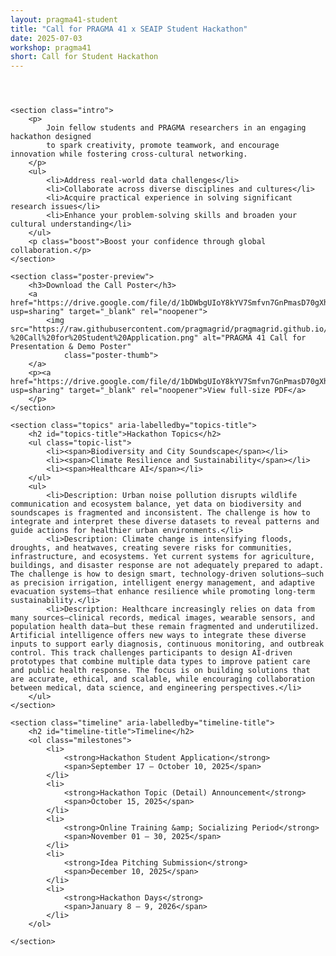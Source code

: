 ```yaml
---
layout: pragma41-student
title: "Call for PRAGMA 41 x SEAIP Student Hackathon"
date: 2025-07-03
workshop: pragma41
short: Call for Student Hackathon
---
```


<section class="hackathon" aria-labelledby="h-title">
    <header class="hero">
        <!--<h1 class="subtitle">Call for PRAGMA41 × SEAIP Student Hackathon</h1>-->
    </header>

    <section class="intro">
        <p>
            Join fellow students and PRAGMA researchers in an engaging hackathon designed
            to spark creativity, promote teamwork, and encourage innovation while fostering cross-cultural networking.
        </p>
        <ul>
            <li>Address real-world data challenges</li>
            <li>Collaborate across diverse disciplines and cultures</li>
            <li>Acquire practical experience in solving significant research issues</li>
            <li>Enhance your problem-solving skills and broaden your cultural understanding</li>
        </ul>
        <p class="boost">Boost your confidence through global collaboration.</p>
    </section>

    <section class="poster-preview">
        <h3>Download the Call Poster</h3>
        <a href="https://drive.google.com/file/d/1bDWbgUIoY8kYV7Smfvn7GnPmasD70gXh/view?usp=sharing" target="_blank" rel="noopener">
            <img src="https://raw.githubusercontent.com/pragmagrid/pragmagrid.github.io/refs/heads/master/images/pragma41/PRAGMA%2041%20x%20SEAIP%20Hackathon%20-%20Call%20for%20Student%20Application.png" alt="PRAGMA 41 Call for Presentation & Demo Poster"
                class="poster-thumb">
        </a>
        <p><a href="https://drive.google.com/file/d/1bDWbgUIoY8kYV7Smfvn7GnPmasD70gXh/view?usp=sharing" target="_blank" rel="noopener">View full-size PDF</a>
        </p>
    </section>

    <section class="topics" aria-labelledby="topics-title">
        <h2 id="topics-title">Hackathon Topics</h2>
        <ul class="topic-list">
            <li><span>Biodiversity and City Soundscape</span></li>
            <li><span>Climate Resilience and Sustainability</span></li>
            <li><span>Healthcare AI</span></li>
        </ul>
        <ul>
            <li>Description: Urban noise pollution disrupts wildlife communication and ecosystem balance, yet data on biodiversity and soundscapes is fragmented and inconsistent. The challenge is how to integrate and interpret these diverse datasets to reveal patterns and guide actions for healthier urban environments.</li>
            <li>Description: Climate change is intensifying floods, droughts, and heatwaves, creating severe risks for communities, infrastructure, and ecosystems. Yet current systems for agriculture, buildings, and disaster response are not adequately prepared to adapt. The challenge is how to design smart, technology-driven solutions—such as precision irrigation, intelligent energy management, and adaptive evacuation systems—that enhance resilience while promoting long-term sustainability.</li>
            <li>Description: Healthcare increasingly relies on data from many sources—clinical records, medical images, wearable sensors, and population health data—but these remain fragmented and underutilized. Artificial intelligence offers new ways to integrate these diverse inputs to support early diagnosis, continuous monitoring, and outbreak control. This track challenges participants to design AI-driven prototypes that combine multiple data types to improve patient care and public health response. The focus is on building solutions that are accurate, ethical, and scalable, while encouraging collaboration between medical, data science, and engineering perspectives.</li>
        </ul>
    </section>

    <section class="timeline" aria-labelledby="timeline-title">
        <h2 id="timeline-title">Timeline</h2>
        <ol class="milestones">
            <li>
                <strong>Hackathon Student Application</strong>
                <span>September 17 – October 10, 2025</span>
            </li>
            <li>
                <strong>Hackathon Topic (Detail) Announcement</strong>
                <span>October 15, 2025</span>
            </li>
            <li>
                <strong>Online Training &amp; Socializing Period</strong>
                <span>November 01 – 30, 2025</span>
            </li>
            <li>
                <strong>Idea Pitching Submission</strong>
                <span>December 10, 2025</span>
            </li>
            <li>
                <strong>Hackathon Days</strong>
                <span>January 8 – 9, 2026</span>
            </li>
        </ol>

    </section>

</section>
